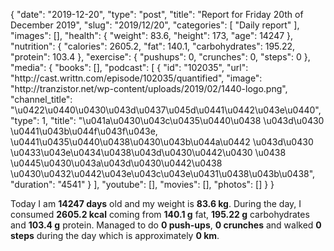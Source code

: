 {
    "date": "2019-12-20",
    "type": "post",
    "title": "Report for Friday 20th of December 2019",
    "slug": "2019\/12\/20",
    "categories": [
        "Daily report"
    ],
    "images": [],
    "health": {
        "weight": 83.6,
        "height": 173,
        "age": 14247
    },
    "nutrition": {
        "calories": 2605.2,
        "fat": 140.1,
        "carbohydrates": 195.22,
        "protein": 103.4
    },
    "exercise": {
        "pushups": 0,
        "crunches": 0,
        "steps": 0
    },
    "media": {
        "books": [],
        "podcast": [
            {
                "id": "102035",
                "url": "http:\/\/cast.writtn.com\/episode\/102035\/quantified",
                "image": "http:\/\/tranzistor.net\/wp-content\/uploads\/2019\/02\/1440-logo.png",
                "channel_title": "\u0422\u0440\u0430\u043d\u0437\u045d\u0441\u0442\u043e\u0440",
                "type": 1,
                "title": "\u041a\u0430\u043c\u0435\u0440\u0438 \u043d\u0430 \u0441\u043b\u044f\u043f\u043e, \u0441\u0435\u0440\u0438\u0430\u043b\u044a\u0442 \u043d\u0430 \u0433\u043e\u0434\u0438\u043d\u0430\u0442\u0430 \u0438 \u0445\u0430\u043a\u043d\u0430\u0442\u0438 \u0430\u0432\u0442\u043e\u043c\u043e\u0431\u0438\u043b\u0438",
                "duration": "4541"
            }
        ],
        "youtube": [],
        "movies": [],
        "photos": []
    }
}

Today I am <strong>14247 days</strong> old and my weight is <strong>83.6 kg</strong>. During the day, I consumed <strong>2605.2 kcal</strong> coming from <strong>140.1 g</strong> fat, <strong>195.22 g</strong> carbohydrates and <strong>103.4 g</strong> protein. Managed to do <strong>0 push-ups</strong>, <strong>0 crunches</strong> and walked <strong>0 steps</strong> during the day which is approximately <strong>0 km</strong>.